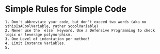 # Simple Rules for Simple Code

    1. Don't abbreviate your code, but don't exceed two words (aka no $thisIsACoolVariable, rather $coolVariable)
    2. Never use the `else` keyword. Use a Defensive Programming to check logic or leverage polymorphism.
    3. One Level of indentation per method! 
    4. Limit Instance Variables.
    5. 